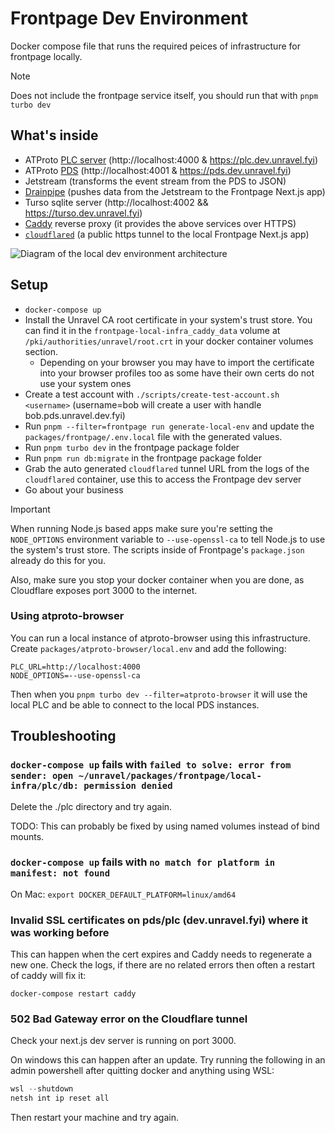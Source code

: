 # Frontpage Dev Environment

Docker compose file that runs the required peices of infrastructure for frontpage locally.

> [!NOTE]
> Does not include the frontpage service itself, you should run that with `pnpm turbo dev`

## What's inside

- ATProto [PLC server](https://github.com/did-method-plc/did-method-plc) (http://localhost:4000 & https://plc.dev.unravel.fyi)
- ATProto [PDS](https://github.com/bluesky-social/pds) (http://localhost:4001 & https://pds.dev.unravel.fyi)
- Jetstream (transforms the event stream from the PDS to JSON)
- [Drainpipe](../../../packages-rs/drainpipe/README.md) (pushes data from the Jetstream to the Frontpage Next.js app)
- Turso sqlite server (http://localhost:4002 && https://turso.dev.unravel.fyi)
- [Caddy](https://caddyserver.com/) reverse proxy (it provides the above services over HTTPS)
- [`cloudflared`](https://developers.cloudflare.com/cloudflare-one/connections/connect-networks/do-more-with-tunnels/trycloudflare/) (a public https tunnel to the local Frontpage Next.js app)

![Diagram of the local dev environment architecture](https://github.com/user-attachments/assets/720afae8-c9e8-4648-b22d-ae47daccb599)

## Setup

- `docker-compose up`
- Install the Unravel CA root certificate in your system's trust store. You can find it in the `frontpage-local-infra_caddy_data` volume at `/pki/authorities/unravel/root.crt` in your docker container volumes section.
  - Depending on your browser you may have to import the certificate into your browser profiles too as some have their own certs do not use your system ones
- Create a test account with `./scripts/create-test-account.sh <username>` (username=bob will create a user with handle bob.pds.unravel.dev.fyi)
- Run `pnpm --filter=frontpage run generate-local-env` and update the `packages/frontpage/.env.local` file with the generated values.
- Run `pnpm turbo dev` in the frontpage package folder
- Run `pnpm run db:migrate` in the frontpage package folder
- Grab the auto generated `cloudflared` tunnel URL from the logs of the `cloudflared` container, use this to access the Frontpage dev server
- Go about your business

> [!IMPORTANT]
> When running Node.js based apps make sure you're setting the `NODE_OPTIONS` environment variable to `--use-openssl-ca` to tell Node.js to use the system's trust store. The scripts inside of Frontpage's `package.json` already do this for you.
>
> Also, make sure you stop your docker container when you are done, as Cloudflare exposes port 3000 to the internet.

### Using atproto-browser

You can run a local instance of atproto-browser using this infrastructure. Create `packages/atproto-browser/local.env` and add the following:

```env
PLC_URL=http://localhost:4000
NODE_OPTIONS=--use-openssl-ca
```

Then when you `pnpm turbo dev --filter=atproto-browser` it will use the local PLC and be able to connect to the local PDS instances.

## Troubleshooting

### `docker-compose up` fails with `failed to solve: error from sender: open ~/unravel/packages/frontpage/local-infra/plc/db: permission denied`

Delete the ./plc directory and try again.

TODO: This can probably be fixed by using named volumes instead of bind mounts.

### `docker-compose up` fails with `no match for platform in manifest: not found`

On Mac: `export DOCKER_DEFAULT_PLATFORM=linux/amd64`

### Invalid SSL certificates on pds/plc (dev.unravel.fyi) where it was working before

This can happen when the cert expires and Caddy needs to regenerate a new one. Check the logs, if there are no related errors then often a restart of caddy will fix it:

```
docker-compose restart caddy
```

### 502 Bad Gateway error on the Cloudflare tunnel

Check your next.js dev server is running on port 3000.

On windows this can happen after an update. Try running the following in an admin powershell after quitting docker and anything using WSL:

```powershell
wsl --shutdown
netsh int ip reset all
```

Then restart your machine and try again.
